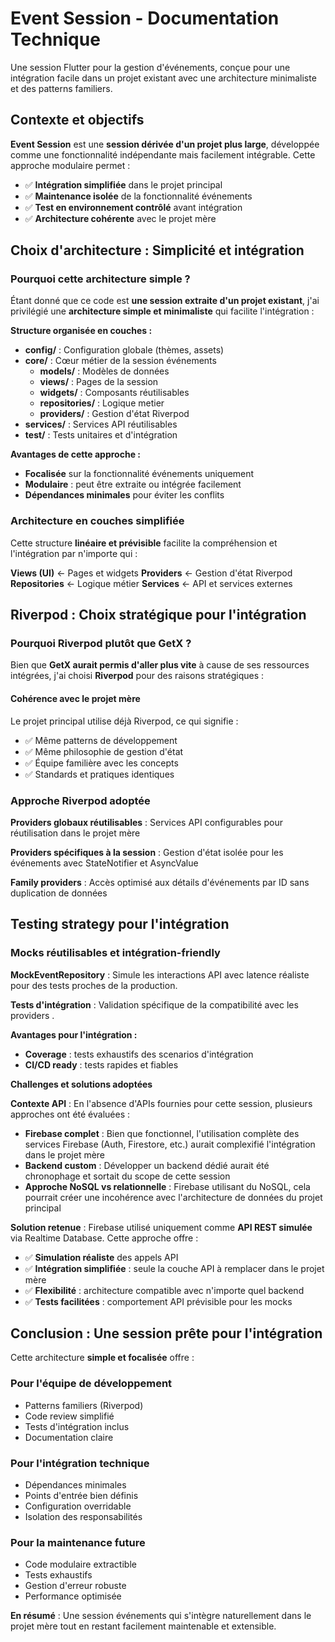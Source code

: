 # Event Session - Documentation Technique

Une session Flutter pour la gestion d'événements, conçue pour une intégration facile dans un projet existant avec une architecture minimaliste et des patterns familiers.

## Contexte et objectifs

**Event Session** est une **session dérivée d'un projet plus large**, développée comme une fonctionnalité indépendante mais facilement intégrable. Cette approche modulaire permet :

- ✅ **Intégration simplifiée** dans le projet principal
- ✅ **Maintenance isolée** de la fonctionnalité événements  
- ✅ **Test en environnement contrôlé** avant intégration
- ✅ **Architecture cohérente** avec le projet mère

## Choix d'architecture : Simplicité et intégration

### Pourquoi cette architecture simple ?

Étant donné que ce code est **une session extraite d'un projet existant**, j'ai privilégié une **architecture simple et minimaliste** qui facilite l'intégration :

**Structure organisée en couches :**
- **config/** : Configuration globale (thèmes, assets)
- **core/** : Cœur métier de la session événements
  - **models/** : Modèles de données
  - **views/** : Pages de la session
  - **widgets/** : Composants réutilisables
  - **repositories/** : Logique metier
  - **providers/** : Gestion d'état Riverpod
- **services/** : Services API réutilisables
- **test/** : Tests unitaires et d'intégration

**Avantages de cette approche :**
- **Focalisée** sur la fonctionnalité événements uniquement
- **Modulaire** : peut être extraite ou intégrée facilement
- **Dépendances minimales** pour éviter les conflits

### Architecture en couches simplifiée

Cette structure **linéaire et prévisible** facilite la compréhension et l'intégration par n'importe qui :

**Views (UI)** ← Pages et widgets
**Providers** ← Gestion d'état Riverpod  
**Repositories** ← Logique métier
**Services** ← API et services externes

## Riverpod : Choix stratégique pour l'intégration

### Pourquoi Riverpod plutôt que GetX ?

Bien que **GetX aurait permis d'aller plus vite** à cause de ses ressources intégrées, j'ai choisi **Riverpod** pour des raisons stratégiques :

#### **Cohérence avec le projet mère**
Le projet principal utilise déjà Riverpod, ce qui signifie :
- ✅ Même patterns de développement
- ✅ Même philosophie de gestion d'état  
- ✅ Équipe familière avec les concepts
- ✅ Standards et pratiques identiques

### Approche Riverpod adoptée

**Providers globaux réutilisables** : Services API configurables pour réutilisation dans le projet mère

**Providers spécifiques à la session** : Gestion d'état isolée pour les événements avec StateNotifier et AsyncValue

**Family providers** : Accès optimisé aux détails d'événements par ID sans duplication de données


## Testing strategy pour l'intégration

### Mocks réutilisables et intégration-friendly

**MockEventRepository** : Simule les interactions API avec latence réaliste pour des tests proches de la production.

**Tests d'intégration** : Validation spécifique de la compatibilité avec les providers .

**Avantages pour l'intégration :**
- **Coverage** : tests exhaustifs des scenarios d'intégration
- **CI/CD ready** : tests rapides et fiables

**Challenges et solutions adoptées**

**Contexte API** : En l'absence d'APIs fournies pour cette session, plusieurs approches ont été évaluées :

- **Firebase complet** : Bien que fonctionnel, l'utilisation complète des services Firebase (Auth, Firestore, etc.) aurait complexifié l'intégration dans le projet mère
- **Backend custom** : Développer un backend dédié aurait été chronophage et sortait du scope de cette session
- **Approche NoSQL vs relationnelle** : Firebase utilisant du NoSQL, cela pourrait créer une incohérence avec l'architecture de données du projet principal

**Solution retenue** : Firebase utilisé uniquement comme **API REST simulée** via Realtime Database. Cette approche offre :
- ✅ **Simulation réaliste** des appels API
- ✅ **Intégration simplifiée** : seule la couche API à remplacer dans le projet mère  
- ✅ **Flexibilité** : architecture compatible avec n'importe quel backend
- ✅ **Tests facilitées** : comportement API prévisible pour les mocks

##  Conclusion : Une session prête pour l'intégration

Cette architecture **simple et focalisée** offre :

### **Pour l'équipe de développement**
- Patterns familiers (Riverpod)
- Code review simplifié
- Tests d'intégration inclus
- Documentation claire

### **Pour l'intégration technique**
- Dépendances minimales
- Points d'entrée bien définis  
- Configuration overridable
- Isolation des responsabilités

### **Pour la maintenance future**
- Code modulaire extractible
- Tests exhaustifs
- Gestion d'erreur robuste
- Performance optimisée

**En résumé** : Une session événements qui s'intègre naturellement dans le projet mère tout en restant facilement maintenable et extensible.



